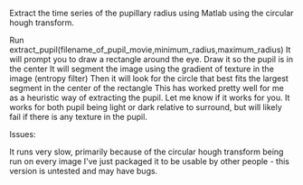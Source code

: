 Extract the time series of the pupillary radius using Matlab using the circular hough transform.

Run extract_pupil(filename_of_pupil_movie,minimum_radius,maximum_radius)
It will prompt you to draw a rectangle around the eye. Draw it so the pupil is in the center
It will segment the image using the gradient of texture in the image (entropy filter)
Then it will look for the circle that best fits the largest segment in the center of the rectangle
This has worked pretty well for me as a heuristic way of extracting the pupil. Let me know if it works for you. It works for both pupil being light or dark relative to surround, but will likely fail if there is any texture in the pupil.

Issues:

It runs very slow, primarily because of the circular hough transform being run on every image
I've just packaged it to be usable by other people - this version is untested and may have bugs.